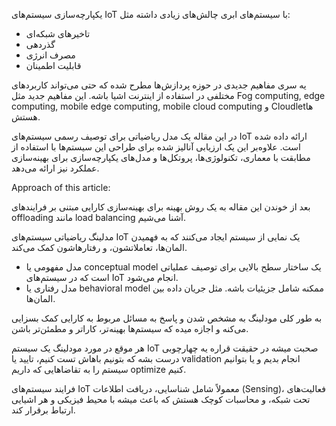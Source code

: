 یکپارچه‌سازی سیستم‌های IoT با سیستم‌های ابری چالش‌های زیادی داشته مثل:

+ تاخیر‌های شبکه‌ای
+ گذردهی
+ مصرف انرژی
+ قابلیت اطمینان

یه سری مفاهیم جدیدی در حوزه پردازش‌ها مطرح شده که حتی می‌تواند کاربرد‌های مختلفی
در استفاده از اینترنت اشیا باشه. این مفاهیم جدید مثل Fog computing, edge
computing, mobile edge computing, mobile cloud computing و Cloudlet‌ها هستش.

در این مقاله یک مدل ریاضیاتی برای توصیف رسمی سیستم‌های IoT ارائه داده شده است.
علاوه‌بر این یک ارزیابی آنالیز شده برای طراحی این سیستم‌ها با استفاده از مطابقت
با معماری، تکنولوژی‌ها، پروتکل‌ها و مدل‌های یکپارچه‌سازی برای بهینه‌سازی عملکرد
نیز ارائه می‌دهد.

Approach of this article:

بعد از خوندن این مقاله به یک روش بهینه برای بهینه‌سازی کارایی مبتنی بر
فرایند‌های offloading مانند load balancing آشنا می‌شیم.

مدلینگ ریاضیاتی سیستم‌های IoT یک نمایی از سیستم ایجاد می‌کنند که به فهمیدن
المان‌ها، تعاملاتشون، و رفتار‌هاشون کمک می‌کند.

+ مدل مفهومی یا conceptual model یک ساختار سطح بالایی برای توصیف عملیاتی است که
در سیستم‌های IoT انجام می‌شود.
+ مدل رفتاری یا behavioral model ممکنه شامل جزیئیات باشه. مثل جریان داده بین
المان‌ها.

به طور کلی مودلینگ به مشخص شدن و پاسخ به مسائل مربوط به کارایی کمک بسزایی می‌کنه
و اجازه میده که سیستم‌ها بهینه‌تر، کاراتر و مطمئن‌تر باشن.

هر موقع در مورد مودلینگ یک سیستم IoT صحبت میشه در حقیقت قراره یه چهارچوبی درست
بشه که بتونیم باهاش تست کنیم، تایید یا validation انجام بدیم و یا بتوانیم سیستم
را به تقاضا‌هایی که داریم optimize کنیم.

فرایند سیستم‌های IoT معمولاً شامل شناسایی، دریافت اطلاعات (Sensing)، فعالیت‌های
تحت شبکه، و محاسبات کوچک هستش که باعث میشه با محیط فیزیکی و هر اشیایی ارتباط
برقرار کند.